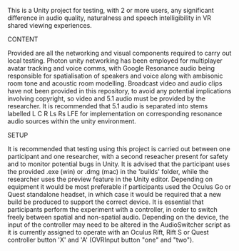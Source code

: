 This is a Unity project for testing, with 2 or more users, any significant difference in audio quality, naturalness and speech intelligibility in VR shared viewing experiences.

CONTENT

Provided are all the networking and visual components required to carry out local testing. Photon unity networking has been employed for multiplayer avatar tracking and voice comms, with Google Resonance audio being responsible for spatialisation of speakers and voice along with ambisonic room tone and acoustic room modelling. Broadcast video and audio clips have not been provided in this repository, to avoid any potential implications involving copyright, so video and 5.1 audio must be provided by the researcher. It is recommended that 5.1 audio is separated into stems labelled L C R Ls Rs LFE for implementation on corresponding resonance audio sources within the unity environment.

SETUP

It is recommended that testing using this project is carried out between one participant and one researcher, with a second reseacher present for safety and to monitor potential bugs in Unity. It is advised that the participant uses the provided .exe (win) or .dmg (mac) in the 'builds' folder, while the researcher uses the preview feature in the Unity editor. Depending on equipment it would be most preferable if participants used the Oculus Go or Quest standalone headset, in which case it would be required that a new build be produced to support the correct device.
It is essential that participants perform the experiment with a controller, in order to switch freely between spatial and non-spatial audio. Depending on the device, the input of the controller may need to be altered in the AudioSwitcher script as it is currently assigned to operate with an Oculus Rift, Rift S or Quest controller button 'X' and 'A' (OVRInput button "one" and "two").
